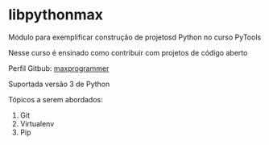 # libpythonmax
Módulo para exemplificar construção de projetosd Python no curso PyTools

Nesse curso é ensinado como contribuir com projetos de código aberto

Perfil Gitbub: [maxprogrammer](https://github.com/maxProgrammer)

Suportada versão 3 de Python 

Tópicos a serem abordados:
1. Git
2. Virtualenv
3. Pip